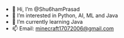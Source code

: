 - 👋 Hi, I’m @Shu6hamPrasad
- 👀 I’m interested in Python, AI, ML and Java
- 🌱 I’m currently learning Java
- 📫 Email: minecraft17072006@gmail.com
